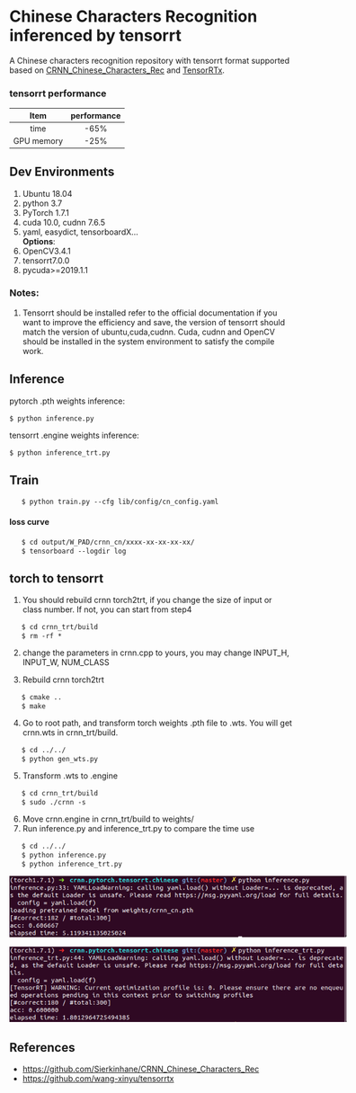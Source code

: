 # Chinese Characters Recognition inferenced by tensorrt

A Chinese characters recognition repository with tensorrt format supported based on [CRNN_Chinese_Characters_Rec](https://github.com/Sierkinhane/CRNN_Chinese_Characters_Rec) and [TensorRTx](https://github.com/wang-xinyu/tensorrtx). 

### tensorrt performance 

| Item | performance | 
|:-:|:-:|
| time | -65% |
| GPU memory | -25% |


## Dev Environments
1. Ubuntu 18.04
2. python 3.7
3. PyTorch 1.7.1
4. cuda 10.0, cudnn 7.6.5
5. yaml, easydict, tensorboardX...  
**Options**:
6. OpenCV3.4.1
7. tensorrt7.0.0
8. pycuda>=2019.1.1

### Notes: 
1. Tensorrt should be installed refer to the official documentation if you want to improve the efficiency and save, the version of tensorrt should match the version of ubuntu,cuda,cudnn. Cuda, cudnn and OpenCV should be installed in the system environment to satisfy the compile work. 

## Inference
pytorch .pth weights inference:
   ```
   $ python inference.py
   ```

tensorrt .engine weights inference:
```
$ python inference_trt.py
```

## Train
```angular2html
   $ python train.py --cfg lib/config/cn_config.yaml
```

#### loss curve

```angular2html
   $ cd output/W_PAD/crnn_cn/xxxx-xx-xx-xx-xx/
   $ tensorboard --logdir log
```

## torch to tensorrt
1. You should rebuild crnn torch2trt, if you change the size of input or class number. If not, you can start from step4
```angular2html
   $ cd crnn_trt/build
   $ rm -rf *
```
2. change the parameters in crnn.cpp to yours, you may change INPUT_H, INPUT_W, NUM_CLASS

3. Rebuild crnn torch2trt
```angular2html
   $ cmake ..
   $ make
```
4. Go to root path, and transform torch weights .pth file to .wts. You will get crnn.wts in crnn_trt/build.
```angular2html
   $ cd ../../
   $ python gen_wts.py
```
5. Transform .wts to .engine
```angular2html
   $ cd crnn_trt/build
   $ sudo ./crnn -s
```
6. Move crnn.engine in crnn_trt/build to weights/
7. Run inference.py and inference_trt.py to compare the time use
```angular2html
   $ cd ../../
   $ python inference.py
   $ python inference_trt.py
```
<p align='center'>
<img src='images/pytorch_inference_result.png' title='tensorrt weights inference acc/time' style='max-width:600px'></img>
</p>
<p align='center'>
<img src='images/tensorrt_inference_result.png' title='tensorrt weights inference acc/time' style='max-width:600px'></img>
</p>


## References
- https://github.com/Sierkinhane/CRNN_Chinese_Characters_Rec
- https://github.com/wang-xinyu/tensorrtx





